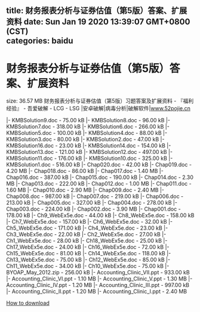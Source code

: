 
title: 财务报表分析与证券估值（第5版）答案、扩展资料
date: Sun Jan 19 2020 13:39:07 GMT+0800 (CST)    
categories: baidu
---

# 财务报表分析与证券估值（第5版）答案、扩展资料
size: 36.57 MB
 财务报表分析与证券估值（第5版）习题答案及扩展资料 - 『福利经验』 - 吾爱破解 - LCG - LSG |安卓破解|病毒分析|破解软件|www.52pojie.cn
 
|- KMBSolution9.doc - 75.00 kB
|- KMBSolution8.doc - 96.00 kB
|- KMBSolution7.doc - 318.00 kB
|- KMBSolution6.doc - 266.00 kB
|- KMBSolution5.doc - 100.00 kB
|- KMBSolution4.doc - 88.00 kB
|- KMBSolution3.doc - 80.00 kB
|- KMBSolution2.doc - 47.00 kB
|- KMBSolution16.doc - 23.00 kB
|- KMBSolution14.doc - 154.00 kB
|- KMBSolution13.doc - 121.00 kB
|- KMBSolution12.doc - 497.00 kB
|- KMBSolution11.doc - 176.00 kB
|- KMBSolution10.doc - 325.00 kB
|- KMBSolution1.doc - 516.00 kB
|- Chap020.doc - 42.00 kB
|- Chap019.doc - 4.20 MB
|- Chap018.doc - 86.00 kB
|- Chap017.doc - 1.40 MB
|- Chap016.doc - 387.00 kB
|- Chap015.doc - 190.00 kB
|- Chap014.doc - 2.30 MB
|- Chap013.doc - 222.00 kB
|- Chap012.doc - 1.00 MB
|- Chap011.doc - 1.60 MB
|- Chap010.doc - 2.90 MB
|- Chap009.doc - 2.40 MB
|- Chap008.doc - 987.00 kB
|- Chap007.doc - 219.00 kB
|- Chap006.doc - 213.00 kB
|- Chap005.doc - 327.00 kB
|- Chap004.doc - 278.00 kB
|- Chap003.doc - 224.00 kB
|- Chap002.doc - 3.90 MB
|- Chap001.doc - 178.00 kB
|- Ch9_WebEx5e.doc - 44.00 kB
|- Ch8_WebEx5e.doc - 158.00 kB
|- Ch7_WebEx5e.doc - 157.00 kB
|- Ch6_WebEx5e.doc - 32.00 kB
|- Ch5_WebEx5e.doc - 171.00 kB
|- Ch4_WebEx5e.doc - 23.00 kB
|- Ch3_WebEx5e.doc - 22.00 kB
|- Ch2_WebEx5e.doc - 27.00 kB
|- Ch1_WebEx5e.doc - 28.00 kB
|- Ch18_WebEx5e.doc - 25.00 kB
|- Ch17_WebEx5e.doc - 24.00 kB
|- Ch16_WebEx5e.doc - 72.00 kB
|- Ch15_WebEx5e.doc - 81.00 kB
|- Ch14_WebEx5e.doc - 118.00 kB
|- Ch13_WebEx5e.doc - 75.00 kB
|- Ch12_WebEx5e.doc - 85.00 kB
|- Ch11_WebEx5e.doc - 34.00 kB
|- Ch10_WebEx5e.doc - 75.00 kB
|- BYOAP_May_2012.zip - 256.00 kB
|- Accounting_Clinic_VII.ppt - 933.00 kB
|- Accounting_Clinic_VI.ppt - 1.10 MB
|- Accounting_Clinic_V.ppt - 1.30 MB
|- Accounting_Clinic_IV.ppt - 1.20 MB
|- Accounting_Clinic_III.ppt - 997.00 kB
|- Accounting_Clinic_II.ppt - 1.20 MB
|- Accounting_Clinic_I.ppt - 2.40 MB

[How to download](https://bpcam.bemobtrk.com/go/2ceec3aa-1ca2-46d6-b9ff-aaa5c184517c?jno=2841)